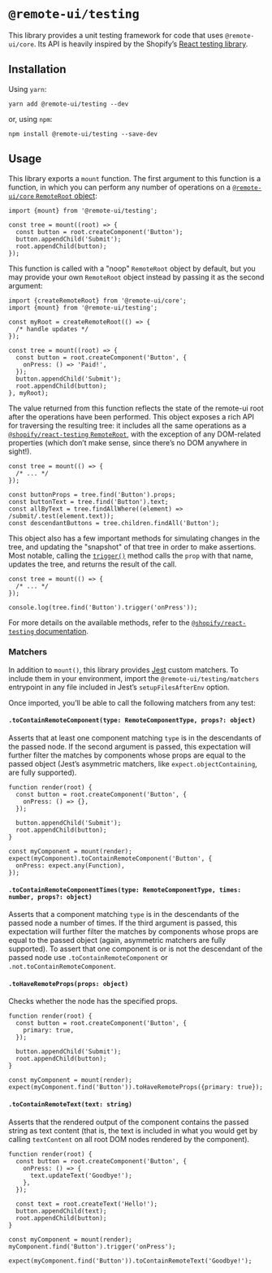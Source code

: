 # `@remote-ui/testing`

This library provides a unit testing framework for code that uses `@remote-ui/core`. Its API is heavily inspired by the Shopify’s [React testing library](https://github.com/Shopify/quilt/tree/master/packages/react-testing).

## Installation

Using `yarn`:

```
yarn add @remote-ui/testing --dev
```

or, using `npm`:

```
npm install @remote-ui/testing --save-dev
```

## Usage

This library exports a `mount` function. The first argument to this function is a function, in which you can perform any number of operations on a [`@remote-ui/core` `RemoteRoot` object](https://github.com/lemonmade/remote-ui/tree/master/packages/core#remoteroot):

```tsx
import {mount} from '@remote-ui/testing';

const tree = mount((root) => {
  const button = root.createComponent('Button');
  button.appendChild('Submit');
  root.appendChild(button);
});
```

This function is called with a "noop" `RemoteRoot` object by default, but you may provide your own `RemoteRoot` object instead by passing it as the second argument:

```tsx
import {createRemoteRoot} from '@remote-ui/core';
import {mount} from '@remote-ui/testing';

const myRoot = createRemoteRoot(() => {
  /* handle updates */
});

const tree = mount((root) => {
  const button = root.createComponent('Button', {
    onPress: () => 'Paid!',
  });
  button.appendChild('Submit');
  root.appendChild(button);
}, myRoot);
```

The value returned from this function reflects the state of the remote-ui root after the operations have been performed. This object exposes a rich API for traversing the resulting tree: it includes all the same operations as a [`@shopify/react-testing` `RemoteRoot`](https://github.com/Shopify/quilt/tree/master/packages/react-testing#root), with the exception of any DOM-related properties (which don’t make sense, since there’s no DOM anywhere in sight!).

```tsx
const tree = mount(() => {
  /* ... */
});

const buttonProps = tree.find('Button').props;
const buttonText = tree.find('Button').text;
const allByText = tree.findAllWhere((element) => /submit/.test(element.text));
const descendantButtons = tree.children.findAll('Button');
```

This object also has a few important methods for simulating changes in the tree, and updating the "snapshot" of that tree in order to make assertions. Most notable, calling the [`trigger()`](https://github.com/Shopify/quilt/tree/master/packages/react-testing#trigger) method calls the `prop` with that name, updates the tree, and returns the result of the call.

```tsx
const tree = mount(() => {
  /* ... */
});

console.log(tree.find('Button').trigger('onPress'));
```

For more details on the available methods, refer to the [`@shopify/react-testing` documentation](https://github.com/Shopify/quilt/tree/master/packages/react-testing).

### Matchers

In addition to `mount()`, this library provides [Jest](https://jestjs.io) custom matchers. To include them in your environment, import the `@remote-ui/testing/matchers` entrypoint in any file included in Jest’s `setupFilesAfterEnv` option.

Once imported, you’ll be able to call the following matchers from any test:

#### `.toContainRemoteComponent(type: RemoteComponentType, props?: object)`

Asserts that at least one component matching `type` is in the descendants of the passed node. If the second argument is passed, this expectation will further filter the matches by components whose props are equal to the passed object (Jest’s asymmetric matchers, like `expect.objectContaining`, are fully supported).

```tsx
function render(root) {
  const button = root.createComponent('Button', {
    onPress: () => {},
  });

  button.appendChild('Submit');
  root.appendChild(button);
}

const myComponent = mount(render);
expect(myComponent).toContainRemoteComponent('Button', {
  onPress: expect.any(Function),
});
```

#### `.toContainRemoteComponentTimes(type: RemoteComponentType, times: number, props?: object)`

Asserts that a component matching `type` is in the descendants of the passed node a number of times. If the third argument is passed, this expectation will further filter the matches by components whose props are equal to the passed object (again, asymmetric matchers are fully supported). To assert that one component is or is not the descendant of the passed node use `.toContainRemoteComponent` or `.not.toContainRemoteComponent`.

#### `.toHaveRemoteProps(props: object)`

Checks whether the node has the specified props.

```tsx
function render(root) {
  const button = root.createComponent('Button', {
    primary: true,
  });

  button.appendChild('Submit');
  root.appendChild(button);
}

const myComponent = mount(render);
expect(myComponent.find('Button')).toHaveRemoteProps({primary: true});
```

#### `.toContainRemoteText(text: string)`

Asserts that the rendered output of the component contains the passed string as text content (that is, the text is included in what you would get by calling `textContent` on all root DOM nodes rendered by the component).

```tsx
function render(root) {
  const button = root.createComponent('Button', {
    onPress: () => {
      text.updateText('Goodbye!');
    },
  });

  const text = root.createText('Hello!');
  button.appendChild(text);
  root.appendChild(button);
}

const myComponent = mount(render);
myComponent.find('Button').trigger('onPress');

expect(myComponent.find('Button')).toContainRemoteText('Goodbye!');
```
